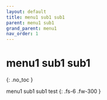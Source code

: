 ```yaml
---
layout: default
title: menu1 sub1 sub1
parent: menu1 sub1
grand_parent: menu1
nav_order: 1
---
```


# menu1 sub1 sub1
{: .no_toc }

menu1 sub1 sub1 test
{: .fs-6 .fw-300 }
